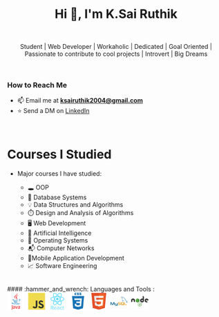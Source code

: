 <h1 align="center">Hi 👋, I'm K.Sai Ruthik</h1>

<br/>

<p align="center">
Student | Web Developer | Workaholic | Dedicated | Goal Oriented | Passionate to contribute to cool projects | Introvert | Big Dreams</p> 

<br />





### How to Reach Me

- 📫 Email me at **ksairuthik2004@gmail.com**
- ⭐ Send a DM on [LinkedIn](https://www.linkedin.com/in/k-sai-ruthik-516a32246/)

<br />

# Courses I Studied

- Major courses I have studied:

    - 🕳️ OOP
    - 📁 Database Systems
    - 💡 Data Structures and Algorithms
    - ⏱️ Design and Analysis of Algorithms
    - 🖥️ Web Development
    - 🤖 Artificial Intelligence
    - 🧵 Operating Systems
    - 📬 Computer Networks
    - 📱Mobile Application Development
    - 📈 Software Engineering

<br />
#### :hammer_and_wrench: Languages and Tools :
<div>
  <img src="https://github.com/devicons/devicon/blob/master/icons/java/java-original-wordmark.svg" title="Java" alt="Java" width="40" height="40"/>&nbsp;
  <img src="https://github.com/devicons/devicon/blob/master/icons/javascript/javascript-original.svg" title="JavaScript" alt="JavaScript" width="40" height="40"/>&nbsp;
  <img src="https://github.com/devicons/devicon/blob/master/icons/react/react-original-wordmark.svg" title="React" alt="React" width="40" height="40"/>&nbsp;
  <img src="https://github.com/devicons/devicon/blob/master/icons/css3/css3-plain-wordmark.svg"  title="CSS3" alt="CSS" width="40" height="40"/>&nbsp;
  <img src="https://github.com/devicons/devicon/blob/master/icons/html5/html5-original.svg" title="HTML5" alt="HTML" width="40" height="40"/>&nbsp;
  <img src="https://github.com/devicons/devicon/blob/master/icons/mysql/mysql-original-wordmark.svg" title="MySQL"  alt="MySQL" width="40" height="40"/>&nbsp;
  <img src="https://github.com/devicons/devicon/blob/master/icons/nodejs/nodejs-original-wordmark.svg" title="NodeJS" alt="NodeJS" width="40" height="40"/>&nbsp;




<br /><br /><br /><br /><br /><br />
----
